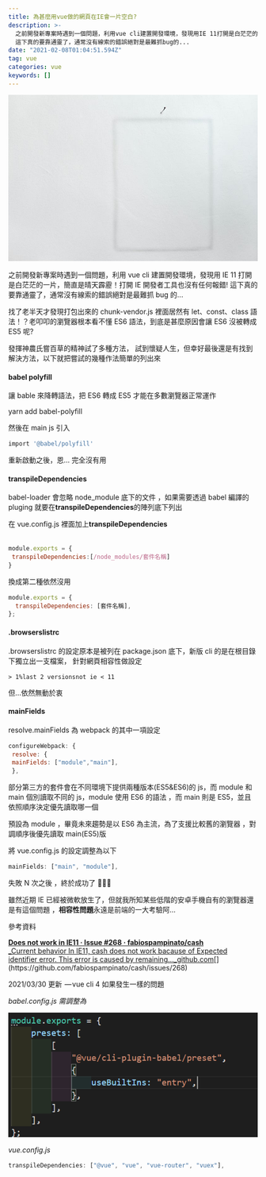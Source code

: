 ```yaml
---
title: 為甚麼用vue做的網頁在IE會一片空白?
description: >-
  之前開發新專案時遇到一個問題，利用vue cli建置開發環境，發現用IE 11打開是白茫茫的一片，簡直是晴天霹靂！打開IE開發者工具也沒有任何報錯!
  這下真的要靠通靈了，通常沒有線索的錯誤絕對是最難抓bug的...
date: "2021-02-08T01:04:51.594Z"
tag: vue
categories: vue
keywords: []
---
```


![](/img/1__DP07gChrE7NtPN__dnmAi6Q.jpeg)

之前開發新專案時遇到一個問題，利用 vue cli 建置開發環境，發現用 IE 11 打開是白茫茫的一片，簡直是晴天霹靂！打開 IE 開發者工具也沒有任何報錯! 這下真的要靠通靈了，通常沒有線索的錯誤絕對是最難抓 bug 的...

找了老半天才發現打包出來的 chunk-vendor.js 裡面居然有 let、const、class 語法！？老叩叩的瀏覽器根本看不懂 ES6 語法，到底是甚麼原因會讓 ES6 沒被轉成 ES5 呢?

發揮神農氏嘗百草的精神試了多種方法， 試到懷疑人生，但幸好最後還是有找到解決方法，以下就把嘗試的幾種作法簡單的列出來

#### **babel polyfill**

讓 bable 來降轉語法，把 ES6 轉成 ES5 才能在多數瀏覽器正常運作

yarn add babel-polyfill

然後在 main js 引入

```bash
import '@babel/polyfill'
```

重新啟動之後，恩… 完全沒有用

#### **transpileDependencies**

babel-loader 會忽略 node_module 底下的文件 ，如果需要透過 babel 編譯的 pluging 就要在**transpileDependencies**的陣列底下列出

在 vue.config.js 裡面加上**transpileDependencies**

```javascript

module.exports = {
 transpileDependencies:[/node_modules/套件名稱]
}
```

換成第二種依然沒用

```javascript
module.exports = {
  transpileDependencies: [套件名稱],
};
```

#### **.browserslistrc**

.browserslistrc 的設定原本是被列在 package.json 底下，新版 cli 的是在根目錄下獨立出一支檔案， 針對網頁相容性做設定

```
> 1%last 2 versionsnot ie < 11
```

但…依然無動於衷

#### **mainFields**

resolve.mainFields 為 webpack 的其中一項設定

```javascript
configureWebpack: {
 resolve: {
 mainFields: ["module","main"],
 },
```

部分第三方的套件會在不同環境下提供兩種版本(ES5&ES6)的 js，而 module 和 main 個別讀取不同的 js，module 使用 ES6 的語法 ，而 main 則是 ES5，並且依照順序決定優先讀取哪一個

預設為 module ，畢竟未來趨勢是以 ES6 為主流，為了支援比較舊的瀏覽器 ，對調順序後優先讀取 main(ES5)版

將 vue.config.js 的設定調整為以下

```javascript
mainFields: ["main", "module"],
```

失敗 N 次之後 ，終於成功了 🎉🎉🎉

雖然近期 IE 已經被微軟放生了，但就我所知某些低階的安卓手機自有的瀏覽器還是有這個問題 ，**相容性問題**永遠是前端的一大考驗阿...

參考資料

[**Does not work in IE11 · Issue #268 · fabiospampinato/cash**  
\_Current behavior In IE11, cash does not work bacause of Expected identifier error. This error is caused by remaining…\_github.com](https://github.com/fabiospampinato/cash/issues/268 "https://github.com/fabiospampinato/cash/issues/268")[](https://github.com/fabiospampinato/cash/issues/268)

2021/03/30 更新  — vue cli 4 如果發生一樣的問題

_babel.config.js 需調整為_

![](/img/1__WW23Rtq6DQ__vqyaELKMlzw.png)

_vue.config.js_

```javascript
transpileDependencies: ["@vue", "vue", "vue-router", "vuex"],
```

